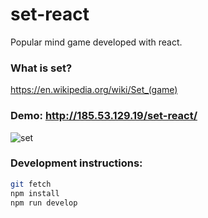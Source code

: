 # set-react

Popular mind game developed with react. 

### What is set?
https://en.wikipedia.org/wiki/Set_(game)

### Demo: http://185.53.129.19/set-react/

![set](https://cloud.githubusercontent.com/assets/4610139/22471853/ed70dbc2-e7d3-11e6-8c48-68203932d195.png)

### Development instructions:

``` bash
git fetch
npm install
npm run develop
```

